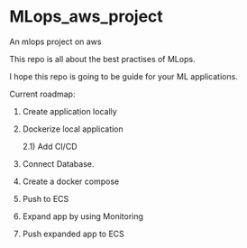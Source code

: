 # MLops_aws_project
An mlops project on aws

This repo is all about the best practises of MLops.

I hope this repo is going to be guide for your ML applications.

Current roadmap:

1) Create application locally

2) Dockerize local application

    2.1) Add CI/CD

3) Connect Database.

4) Create a docker compose

5) Push to ECS

6) Expand app by using Monitoring

7) Push expanded app to ECS